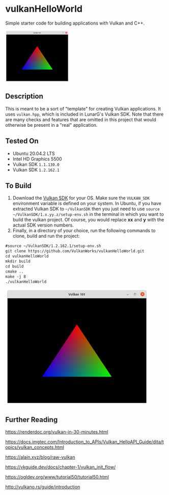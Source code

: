 # vulkanHelloWorld
Simple starter code for building applications with Vulkan and C++.

<p>
  <img src="./screenshots/screenshot.png" alt="screenshot" width="200" height="auto"/>
</p>

## Description
This is meant to be a sort of "template" for creating Vulkan applications. It uses `vulkan.hpp`, which is included in LunarG's Vulkan SDK. Note that there are many checks and features that are omitted in this project that would otherwise be present in a "real" application. 

## Tested On
- Ubuntu 20.04.2 LTS
- Intel HD Graphics 5500
- Vulkan SDK `1.1.130.0`
- Vulkan SDK `1.2.162.1`

## To Build
1. Download the [Vulkan SDK](https://vulkan.lunarg.com/sdk/home) for your OS. Make sure the `VULKAN_SDK` environment variable is defined on your system. In Ubuntu, if you have extracted Vulkan SDK to `~/VulkanSDK` then you just need to use `source ~/VulkanSDK/1.x.yy.z/setup-env.sh` in the terminal in which you want to build the vulkan project. Of course, you would replace **xx** and **y** with the actual SDK version numbers.
2. Finally, in a directory of your choice, run the following commands to clone, build and run the project:
```shell
#source ~/VulkanSDK/1.2.162.1/setup-env.sh
git clone https://github.com/VulkanWorks/vulkanHelloWorld.git
cd vulkanHelloWorld
mkdir build
cd build
cmake ..
make -j 8
./vulkanHelloWorld
```

<p>
  <img src="./screenshots/screenshot.png" alt="screenshot" width="450" height="auto"/>
</p>

## Further Reading
https://renderdoc.org/vulkan-in-30-minutes.html

https://docs.imgtec.com/Introduction_to_APIs/Vulkan_HelloAPI_Guide/dita/topics/vulkan_concepts.html

https://alain.xyz/blog/raw-vulkan

https://vkguide.dev/docs/chapter-1/vulkan_init_flow/

https://ogldev.org/www/tutorial50/tutorial50.html

http://vulkano.rs/guide/introduction
